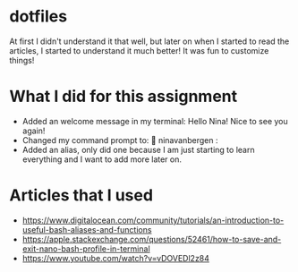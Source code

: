 # dotfiles
At first I didn't understand it that well, but later on when I started to read the articles, I started to understand it much better! It was fun to customize things!

# What I did for this assignment
* Added an welcome message in my terminal: Hello Nina! Nice to see you again!
* Changed my command prompt to: 🚀  ninavanbergen :
* Added an alias, only did one because I am just starting to learn everything and I want to add more later on.

# Articles that I used 
* https://www.digitalocean.com/community/tutorials/an-introduction-to-useful-bash-aliases-and-functions 
* https://apple.stackexchange.com/questions/52461/how-to-save-and-exit-nano-bash-profile-in-terminal
* https://www.youtube.com/watch?v=vDOVEDl2z84
